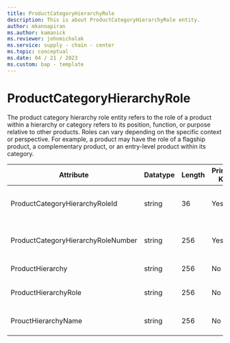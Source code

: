```yaml
---
title: ProductCategoryHierarchyRole
description: This is about ProductCategoryHierarchyRole entity.
author: mkannapiran
ms.author: kamanick
ms.reviewer: johnmichalak
ms.service: supply - chain - center
ms.topic: conceptual
ms.date: 04 / 21 / 2023
ms.custom: bap - template
---
```


# **ProductCategoryHierarchyRole**

The product category hierarchy role entity refers to the role of a product within a hierarchy or category refers to its position, function, or purpose relative to other products. Roles can vary depending on the specific context or perspective. For example, a product may have the role of a flagship product, a complementary product, or an entry-level product within its category.


|	Attribute	|	Datatype	|	Length	|	Primary Key	|	Description	|
|---------------|--------|------|----------|-----------|
|	ProductCategoryHierarchyRoleId	|	string	|	36	|	Yes	|	Id of the product hierarchy role	|
|	ProductCategoryHierarchyRoleNumber	|	string	|	256	|	Yes	|	Number of the product hierarchy role	|
|	ProductHierarchy	|	string	|	256	|	No	|	Product hierarchy	|
|	ProductHierarchyRole	|	string	|	256	|	No	|	Product hierarchy role	|
|	ProuctHierarchyName	|	string	|	256	|	No	|	Name of the product hierarchy	|
